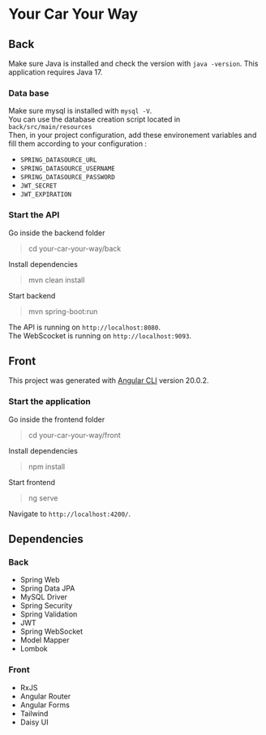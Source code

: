 # Your Car Your Way

## Back

Make sure Java is installed and check the version with `java -version`. This application requires Java 17.

### Data base

Make sure mysql is installed with `mysql -V`.  
You can use the database creation script located in `back/src/main/resources`  
Then, in your project configuration, add these environement variables and fill them according to your configuration :
- `SPRING_DATASOURCE_URL`
- `SPRING_DATASOURCE_USERNAME`
- `SPRING_DATASOURCE_PASSWORD`
- `JWT_SECRET`
- `JWT_EXPIRATION`

### Start the API

Go inside the backend folder
> cd your-car-your-way/back

Install dependencies
> mvn clean install

Start backend
> mvn spring-boot:run

The API is running on `http://localhost:8080`.  
The WebScocket is running on `http://localhost:9093`.

## Front

This project was generated with [Angular CLI](https://github.com/angular/angular-cli) version 20.0.2.

### Start the application

Go inside the frontend folder
> cd your-car-your-way/front

Install dependencies
> npm install

Start frontend
> ng serve

Navigate to `http://localhost:4200/`.

## Dependencies

### Back

- Spring Web
- Spring Data JPA
- MySQL Driver
- Spring Security
- Spring Validation
- JWT
- Spring WebSocket
- Model Mapper
- Lombok

### Front

- RxJS
- Angular Router
- Angular Forms
- Tailwind
- Daisy UI